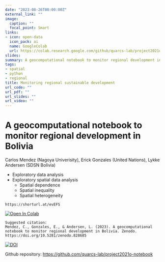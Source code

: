 ```yaml
---
date: "2023-08-26T00:00:00Z"
external_link: ""
image:
  caption: ""
  focal_point: Smart
links:
- icon: open-data
  icon_pack: ai
  name: GoogleColab
  url: https://colab.research.google.com/github/quarcs-lab/project2021o-notebook/blob/main/notebookColab.ipynb
slides: 
summary: A geocomputational notebook to monitor regional development in Bolivia using Python. Besides exploratory data analysis, the notebook introduces geospatial mapping, spatial dependence, spatial inequality, and spatial heterogeneity.
tags:
- spatial
- python
- regional
title: Monitoring regional sustainable development
url_code: ""
url_pdf: ""
url_slides: ""
url_video: ""
---
```


# **A geocomputational notebook to monitor regional development in Bolivia**

Carlos Mendez (Nagoya Univerisity), Erick Gonzales (United Nations), Lykke Andersen (SDSN Bolivia)

- Exploratory data analysis
- Exploratory spatial data analysis
  - Spatial dependence
  - Spatial inequality
  - Spatial heterogeneity

```
https://shorturl.at/evEFS
```
[![Open In Colab](https://colab.research.google.com/assets/colab-badge.svg)](https://colab.research.google.com/github/quarcs-lab/project2021o-notebook/blob/main/notebookColab.ipynb)


```
Suggested citation:
Mendez, C., Gonzales, E., & Andersen, L. (2023). A geocomputational notebook to monitor regional development in Bolivia. Zenodo. https://doi.org/10.5281/zenodo.828685
```
[![DOI](https://zenodo.org/badge/683583423.svg)](https://zenodo.org/badge/latestdoi/683583423)

Github repository: https://github.com/quarcs-lab/project2021o-notebook
